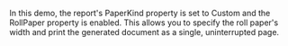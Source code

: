 ﻿In this demo, the report's PaperKind property is set to Custom and the RollPaper property is enabled. This allows you to specify the roll paper's width and print the generated document as a single, uninterrupted page.
